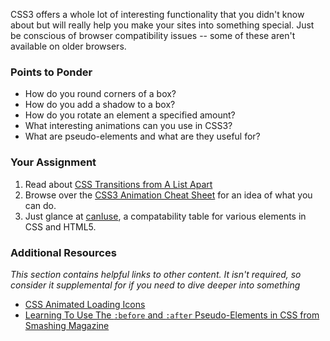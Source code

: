 CSS3 offers a whole lot of interesting functionality that you didn't know about but will really help you make your sites into something special.  Just be conscious of browser compatibility issues -- some of these aren't available on older browsers.

### Points to Ponder

* How do you round corners of a box?
* How do you add a shadow to a box?
* How do you rotate an element a specified amount?
* What interesting animations can you use in CSS3?
* What are pseudo-elements and what are they useful for?

### Your Assignment

1. Read about [CSS Transitions from A List Apart](http://alistapart.com/article/understanding-css3-transitions)
2. Browse over the [CSS3 Animation Cheat Sheet](http://www.justinaguilar.com/animations/) for an idea of what you can do.
3. Just glance at [canIuse](http://caniuse.com/), a compatability table for various elements in CSS and HTML5.

### Additional Resources

*This section contains helpful links to other content. It isn't required, so consider it supplemental for if you need to dive deeper into something*

* [CSS Animated Loading Icons](http://tobiasahlin.com/spinkit/)
* [Learning To Use The `:before` and `:after` Pseudo-Elements in CSS from Smashing Magazine](http://coding.smashingmagazine.com/2011/07/13/learning-to-use-the-before-and-after-pseudo-elements-in-css/)
